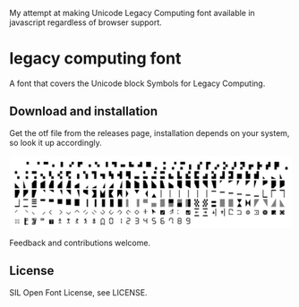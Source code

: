 My attempt at making Unicode Legacy Computing font available in javascript regardless of browser support.


# legacy computing font
A font that covers the Unicode block Symbols for Legacy Computing.

## Download and installation
Get the otf file from the releases page, installation depends on your system, so look it up accordingly.

![charmap](https://github.com/dokutan/legacy_computing-font/raw/master/charmap.png)

Feedback and contributions welcome.

## License
SIL Open Font License, see LICENSE.
